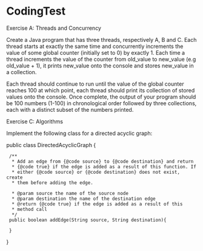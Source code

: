 # CodingTest

Exercise A: Threads and Concurrency

Create a Java program that has three threads, respectively A, B and C. Each thread starts at exactly the same time and concurrently increments the value of some global counter (initially set to 0) by exactly 1. Each time a thread increments the value of the counter from old_value to new_value (e.g old_value + 1), it prints new_value onto the console and stores new_value in a collection.

Each thread should continue to run until the value of the global counter reaches 100 at which point, each thread should print its collection of stored values onto the console. Once complete, the output of your program should be 100 numbers (1-100) in chronological order followed by three collections, each with a distinct subset of the numbers printed.

Exercise C: Algorithms

Implement the following class for a directed acyclic graph:

public class DirectedAcyclicGraph {

     /**
      * Add an edge from {@code source} to {@code destination} and return
      * {@code true} if the edge is added as a result of this function. If
      * either {@code source} or {@code destination} does not exist, create
      * them before adding the edge.

      * @param source the name of the source node
      * @param destination the name of the destination edge
      * @return {@code true} if the edge is added as a result of this 
      * method call
      */
     public boolean addEdge(String source, String destination){

     }

}
